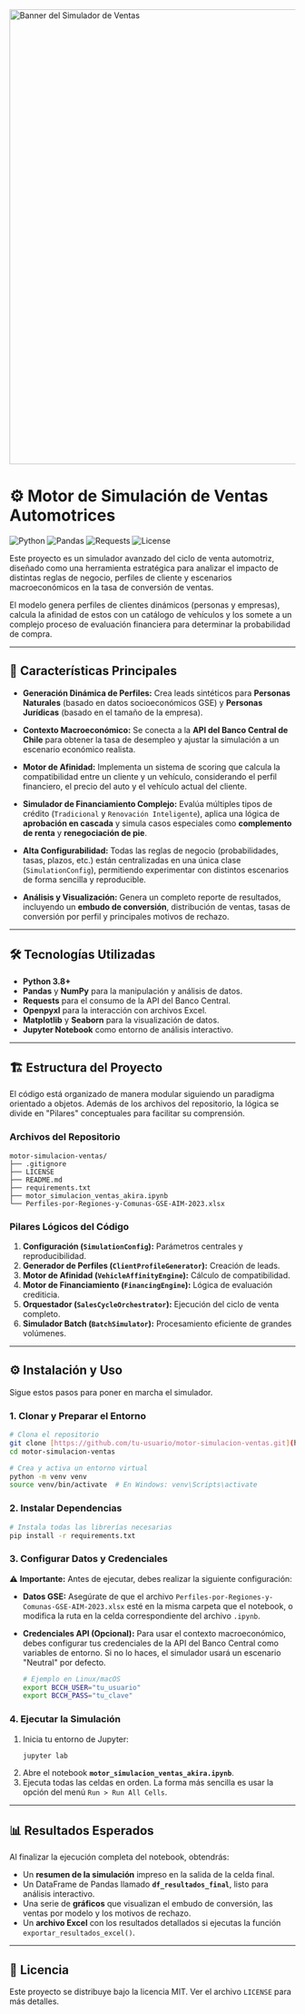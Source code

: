 <img width="800" alt="Banner del Simulador de Ventas" src="https://github.com/user-attachments/assets/b6543b14-c97e-4003-b5d0-8c1a154c2279">

# ⚙️ Motor de Simulación de Ventas Automotrices

![Python](https://img.shields.io/badge/python-3.8+-blue.svg)
![Pandas](https://img.shields.io/badge/pandas-brightgreen)
![Requests](https://img.shields.io/badge/requests-orange)
![License](https://img.shields.io/badge/license-MIT-green.svg)

Este proyecto es un simulador avanzado del ciclo de venta automotriz, diseñado como una herramienta estratégica para analizar el impacto de distintas reglas de negocio, perfiles de cliente y escenarios macroeconómicos en la tasa de conversión de ventas.

El modelo genera perfiles de clientes dinámicos (personas y empresas), calcula la afinidad de estos con un catálogo de vehículos y los somete a un complejo proceso de evaluación financiera para determinar la probabilidad de compra.

---

## 🚀 Características Principales

* **Generación Dinámica de Perfiles:** Crea leads sintéticos para **Personas Naturales** (basado en datos socioeconómicos GSE) y **Personas Jurídicas** (basado en el tamaño de la empresa).

* **Contexto Macroeconómico:** Se conecta a la **API del Banco Central de Chile** para obtener la tasa de desempleo y ajustar la simulación a un escenario económico realista.

* **Motor de Afinidad:** Implementa un sistema de scoring que calcula la compatibilidad entre un cliente y un vehículo, considerando el perfil financiero, el precio del auto y el vehículo actual del cliente.

* **Simulador de Financiamiento Complejo:** Evalúa múltiples tipos de crédito (`Tradicional` y `Renovación Inteligente`), aplica una lógica de **aprobación en cascada** y simula casos especiales como **complemento de renta** y **renegociación de pie**.

* **Alta Configurabilidad:** Todas las reglas de negocio (probabilidades, tasas, plazos, etc.) están centralizadas en una única clase (`SimulationConfig`), permitiendo experimentar con distintos escenarios de forma sencilla y reproducible.

* **Análisis y Visualización:** Genera un completo reporte de resultados, incluyendo un **embudo de conversión**, distribución de ventas, tasas de conversión por perfil y principales motivos de rechazo.

---

## 🛠️ Tecnologías Utilizadas

* **Python 3.8+**
* **Pandas** y **NumPy** para la manipulación y análisis de datos.
* **Requests** para el consumo de la API del Banco Central.
* **Openpyxl** para la interacción con archivos Excel.
* **Matplotlib** y **Seaborn** para la visualización de datos.
* **Jupyter Notebook** como entorno de análisis interactivo.

---

## 🏗️ Estructura del Proyecto

El código está organizado de manera modular siguiendo un paradigma orientado a objetos. Además de los archivos del repositorio, la lógica se divide en "Pilares" conceptuales para facilitar su comprensión.

### Archivos del Repositorio
```
motor-simulacion-ventas/
├── .gitignore
├── LICENSE
├── README.md
├── requirements.txt
├── motor_simulacion_ventas_akira.ipynb
└── Perfiles-por-Regiones-y-Comunas-GSE-AIM-2023.xlsx
```

### Pilares Lógicos del Código
1.  **Configuración (`SimulationConfig`):** Parámetros centrales y reproducibilidad.
2.  **Generador de Perfiles (`ClientProfileGenerator`):** Creación de leads.
3.  **Motor de Afinidad (`VehicleAffinityEngine`):** Cálculo de compatibilidad.
4.  **Motor de Financiamiento (`FinancingEngine`):** Lógica de evaluación crediticia.
5.  **Orquestador (`SalesCycleOrchestrator`):** Ejecución del ciclo de venta completo.
6.  **Simulador Batch (`BatchSimulator`):** Procesamiento eficiente de grandes volúmenes.

---

## ⚙️ Instalación y Uso

Sigue estos pasos para poner en marcha el simulador.

### 1. Clonar y Preparar el Entorno
```bash
# Clona el repositorio
git clone [https://github.com/tu-usuario/motor-simulacion-ventas.git](https://github.com/tu-usuario/motor-simulacion-ventas.git)
cd motor-simulacion-ventas

# Crea y activa un entorno virtual
python -m venv venv
source venv/bin/activate  # En Windows: venv\Scripts\activate
```

### 2. Instalar Dependencias
```bash
# Instala todas las librerías necesarias
pip install -r requirements.txt
```

### 3. Configurar Datos y Credenciales

⚠️ **Importante:** Antes de ejecutar, debes realizar la siguiente configuración:

* **Datos GSE:** Asegúrate de que el archivo `Perfiles-por-Regiones-y-Comunas-GSE-AIM-2023.xlsx` esté en la misma carpeta que el notebook, o modifica la ruta en la celda correspondiente del archivo `.ipynb`.

* **Credenciales API (Opcional):** Para usar el contexto macroeconómico, debes configurar tus credenciales de la API del Banco Central como variables de entorno. Si no lo haces, el simulador usará un escenario "Neutral" por defecto.
    ```bash
    # Ejemplo en Linux/macOS
    export BCCH_USER="tu_usuario"
    export BCCH_PASS="tu_clave"
    ```

### 4. Ejecutar la Simulación
1.  Inicia tu entorno de Jupyter:
    ```bash
    jupyter lab
    ```
2.  Abre el notebook **`motor_simulacion_ventas_akira.ipynb`**.
3.  Ejecuta todas las celdas en orden. La forma más sencilla es usar la opción del menú `Run > Run All Cells`.

---

## 📊 Resultados Esperados

Al finalizar la ejecución completa del notebook, obtendrás:

* Un **resumen de la simulación** impreso en la salida de la celda final.
* Un DataFrame de Pandas llamado **`df_resultados_final`**, listo para análisis interactivo.
* Una serie de **gráficos** que visualizan el embudo de conversión, las ventas por modelo y los motivos de rechazo.
* Un **archivo Excel** con los resultados detallados si ejecutas la función `exportar_resultados_excel()`.

---

## 📄 Licencia

Este proyecto se distribuye bajo la licencia MIT. Ver el archivo `LICENSE` para más detalles.
